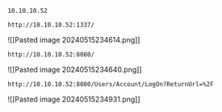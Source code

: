 
```
10.10.10.52
```


```
http://10.10.10.52:1337/
```
![[Pasted image 20240515234614.png]]


```
http://10.10.10.52:8080/
```
![[Pasted image 20240515234640.png]]


```
http://10.10.10.52:8080/Users/Account/LogOn?ReturnUrl=%2F
```
![[Pasted image 20240515234931.png]]

